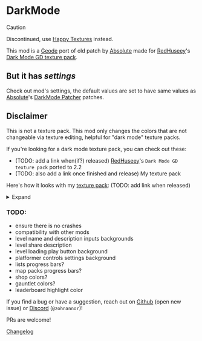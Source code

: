 # DarkMode

> [!CAUTION]
> Discontinued, use [Happy Textures](https://github.com/Alphalaneous/HappyTextures) instead.

This mod is a [Geode] port of old patch by [Absolute] made for [RedHuseey]'s [Dark Mode GD texture pack].

## But it has _settings_

Check out mod's settings, the default values are set to have same values as [Absolute]'s [DarkMode Patcher] patches.

## Disclaimer

This is not a texture pack. This mod only changes the colors that are not changeable via texture editing, helpful for "dark mode" texture packs.

If you're looking for a dark mode texture pack, you can check out these:

-   (TODO: add a link when(if?) released) [RedHuseey]'s `Dark Mode GD texture pack` ported to 2.2
-   (TODO: also add a link once finished and release) My texture pack

Here's how it looks with my [texture pack](#): (TODO: add link when released)

<details>

<summary>Expand</summary>

![Profile (install to see image)](resources/profile.jpg)
![Creator (install to see image)](resources/creator.jpg)
![Level Search (install to see image)](resources/level-search.jpg)
![Level Page (install to see image)](resources/level-page.jpg)
![Level Edit (install to see image)](resources/level-edit.jpg)
![Level Comments (install to see image)](resources/level-comments.jpg)
![Basement (install to see image)](resources/basement.jpg)

</details>

### TODO:

-   ensure there is no crashes
-   compatibility with other mods
-   level name and description inputs backgrounds
-   level share description
-   level loading play button background
-   platformer controls settings background
-   lists progress bars?
-   map packs progress bars?
-   shop colors?
-   gauntlet colors?
-   leaderboard highlight color

If you find a bug or have a suggestion, reach out on [Github] (open new issue) or [Discord] (`@zohnannor`)!

PRs are welcome!

[Changelog]

[Geode]: https://geode-sdk.org/
[Absolute]: https://x.com/absolllute
[RedHuseey]: https://www.youtube.com/@Huseey
[Dark Mode GD texture pack]: https://youtu.be/oY2vLGwTp3M
[DarkMode Patcher]: https://discord.com/channels/375379540643545088/375665667061579786/735955770142752909
[Github]: https://github.com/zohnannor/dark-mode-gd/issues/new
[Discord]: https://discord.com/channels/@me/210111827869171712
[Changelog]: changelog.md
